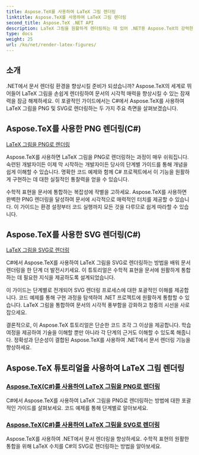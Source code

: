 ```yaml
---
title: Aspose.TeX를 사용하여 LaTeX 그림 렌더링
linktitle: Aspose.TeX를 사용하여 LaTeX 그림 렌더링
second_title: Aspose.TeX .NET API
description: LaTeX 그림을 원활하게 렌더링하는 데 있어 .NET용 Aspose.TeX의 강력한 기능을 알아보세요. C#의 PNG 및 SVG 렌더링에 대한 단계별 가이드, 코드 예제 등입니다.
type: docs
weight: 25
url: /ko/net/render-latex-figures/
---
```

## 소개

.NET에서 문서 렌더링 환경을 향상시킬 준비가 되셨습니까? Aspose.TeX의 세계로 뛰어들어 LaTeX 그림을 손쉽게 렌더링하여 문서의 시각적 매력을 향상시킬 수 있는 잠재력을 잠금 해제하세요. 이 포괄적인 가이드에서는 C#에서 Aspose.TeX를 사용하여 LaTeX 그림을 PNG 및 SVG로 렌더링하는 두 가지 주요 측면을 살펴보겠습니다.

## Aspose.TeX를 사용한 PNG 렌더링(C#)

[LaTeX 그림을 PNG로 렌더링](./png-latex-figure-renderer-csharp/)

Aspose.TeX를 사용하면 LaTeX 그림을 PNG로 렌더링하는 과정이 매우 쉬워집니다. 숙련된 개발자이든 이제 막 시작하는 개발자이든 당사의 단계별 가이드를 통해 개념을 쉽게 이해할 수 있습니다. 명확한 코드 예제와 함께 C# 프로젝트에서 이 기능을 원활하게 구현하는 데 대한 실질적인 통찰력을 얻을 수 있습니다.

수학적 표현을 문서에 통합하는 복잡성에 작별을 고하세요. Aspose.TeX를 사용하면 완벽한 PNG 렌더링을 달성하여 문서에 시각적으로 매력적인 터치를 제공할 수 있습니다. 이 가이드는 환경 설정부터 코드 실행까지 모든 것을 다루므로 쉽게 따라할 수 있습니다.

## Aspose.TeX를 사용한 SVG 렌더링(C#)

[LaTeX 그림을 SVG로 렌더링](./svg-latex-figure-renderer-csharp/)

C#에서 Aspose.TeX를 사용하여 LaTeX 그림을 SVG로 렌더링하는 방법을 배워 문서 렌더링을 한 단계 더 발전시키세요. 이 튜토리얼은 수학적 표현을 문서에 원활하게 통합하는 데 필요한 지식을 제공하도록 설계되었습니다.

이 가이드는 단계별로 전개되어 SVG 렌더링 프로세스에 대한 포괄적인 이해를 제공합니다. 코드 예제를 통해 구현 과정을 탐색하여 .NET 프로젝트에 원활하게 통합할 수 있습니다. LaTeX 그림을 통합하여 문서의 시각적 풍부함을 강화하고 청중의 시선을 사로잡으세요.

결론적으로, 이 Aspose.TeX 튜토리얼은 단순한 코드 조각 그 이상을 제공합니다. 학습 여정을 제공하여 기술을 이해할 뿐만 아니라 각 단계의 근거도 이해할 수 있도록 해줍니다. 정확성과 단순성이 결합된 Aspose.TeX를 사용하여 .NET에서 문서 렌더링 기능을 향상하세요.
## Aspose.TeX 튜토리얼을 사용하여 LaTeX 그림 렌더링
### [Aspose.TeX(C#)를 사용하여 LaTeX 그림을 PNG로 렌더링](./png-latex-figure-renderer-csharp/)
C#에서 Aspose.TeX를 사용하여 LaTeX 그림을 PNG로 렌더링하는 방법에 대한 포괄적인 가이드를 살펴보세요. 코드 예제를 통해 단계별로 알아보세요.
### [Aspose.TeX(C#)를 사용하여 LaTeX 그림을 SVG로 렌더링](./svg-latex-figure-renderer-csharp/)
Aspose.TeX를 사용하여 .NET에서 문서 렌더링을 향상하세요. 수학적 표현의 원활한 통합을 위해 LaTeX 수치를 C#의 SVG로 렌더링하는 방법을 알아보세요.